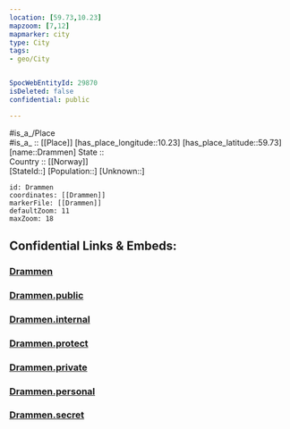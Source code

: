 ```yaml
---
location: [59.73,10.23] 
mapzoom: [7,12] 
mapmarker: city 
type: City
tags:
- geo/City


SpocWebEntityId: 29870
isDeleted: false
confidential: public

---
```

#is_a_/Place  
#is_a_ :: [[Place]] 
[has_place_longitude::10.23] 
[has_place_latitude::59.73] 
[name::Drammen] 
State ::  
Country :: [[Norway]]  
[StateId::] 
[Population::] 
[Unknown::] 


```leaflet
id: Drammen
coordinates: [[Drammen]] 
markerFile: [[Drammen]] 
defaultZoom: 11 
maxZoom: 18
```


## Confidential Links & Embeds: 

### [Drammen](/_Standards/Earth/Continent/Europe/Europe~North/Norway/Counties~Norway/Buskerud/City/Drammen.md) 

### [Drammen.public](/_public/Earth/Continent/Europe/Europe~North/Norway/Counties~Norway/Buskerud/City/Drammen.public.md) 

### [Drammen.internal](/_internal/Earth/Continent/Europe/Europe~North/Norway/Counties~Norway/Buskerud/City/Drammen.internal.md) 

### [Drammen.protect](/_protect/Earth/Continent/Europe/Europe~North/Norway/Counties~Norway/Buskerud/City/Drammen.protect.md) 

### [Drammen.private](/_private/Earth/Continent/Europe/Europe~North/Norway/Counties~Norway/Buskerud/City/Drammen.private.md) 

### [Drammen.personal](/_personal/Earth/Continent/Europe/Europe~North/Norway/Counties~Norway/Buskerud/City/Drammen.personal.md) 

### [Drammen.secret](/_secret/Earth/Continent/Europe/Europe~North/Norway/Counties~Norway/Buskerud/City/Drammen.secret.md)

